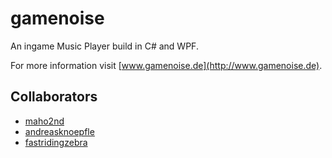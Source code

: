 # gamenoise 
An ingame Music Player build in C# and WPF.

For more information visit [www.gamenoise.de](http://www.gamenoise.de).

## Collaborators

- [maho2nd](https://github.com/maho2nd)
- [andreasknoepfle](https://github.com/andreasknoepfle)
- [fastridingzebra](https://github.com/fastridingzebra)